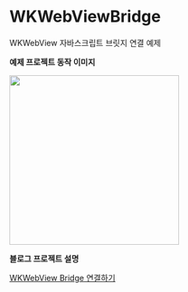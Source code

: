 # WKWebViewBridge

WKWebView 자바스크립트 브릿지 연결 예제

**예제 프로젝트 동작 이미지**<br>

<img src="Resource/WKWebViewBridge1.gif" width="300"/>

**블로그 프로젝트 설명**

[WKWebView Bridge 연결하기](https://swieeft.github.io/2020/07/29/WKWebViewBridge.html)

